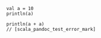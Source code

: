```{#id01 .scala computationID="a" pipe="scala_script"}
val a = 10
println(a)
```

```{#id01 .scala computationID="a" pipe="scala_script"}
println(a + a)
// [scala_pandoc_test_error_mark]
```

